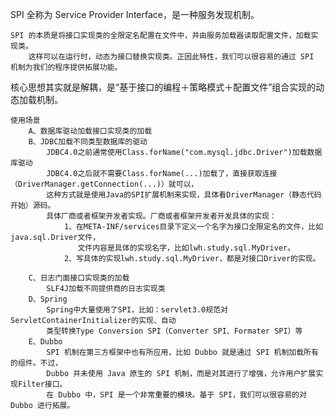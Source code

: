  SPI 全称为 Service Provider Interface，是一种服务发现机制。
    
    SPI 的本质是将接口实现类的全限定名配置在文件中，并由服务加载器读取配置文件，加载实现类。
        这样可以在运行时，动态为接口替换实现类。正因此特性，我们可以很容易的通过 SPI 机制为我们的程序提供拓展功能。
        
 核心思想其实就是解耦，是“基于接口的编程＋策略模式＋配置文件”组合实现的动态加载机制。
        
    使用场景
        A、数据库驱动加载接口实现类的加载
        B、JDBC加载不同类型数据库的驱动
            JDBC4.0之前通常使用Class.forName("com.mysql.jdbc.Driver")加载数据库驱动
            JDBC4.0之后就不需要Class.forName(...)加载了，直接获取连接（DriverManager.getConnection(...)）就可以，
            这种方式就是使用Java的SPI扩展机制来实现，具体看DriverManager（静态代码开始）源码。
            具体厂商或者框架开发者实现。厂商或者框架开发者开发具体的实现：
                1、在META-INF/services目录下定义一个名字为接口全限定名的文件，比如java.sql.Driver文件，
                   文件内容是具体的实现名字，比如lwh.study.sql.MyDriver。
                2、写具体的实现lwh.study.sql.MyDriver，都是对接口Driver的实现。

        C、日志门面接口实现类的加载
            SLF4J加载不同提供商的日志实现类
        D、Spring
            Spring中大量使用了SPI，比如：servlet3.0规范对ServletContainerInitializer的实现、自动
            类型转换Type Conversion SPI（Converter SPI、Formater SPI）等
        E、Dubbo
            SPI 机制在第三方框架中也有所应用，比如 Dubbo 就是通过 SPI 机制加载所有的组件。不过，
            Dubbo 并未使用 Java 原生的 SPI 机制，而是对其进行了增强，允许用户扩展实现Filter接口。
            在 Dubbo 中，SPI 是一个非常重要的模块。基于 SPI，我们可以很容易的对 Dubbo 进行拓展。        
